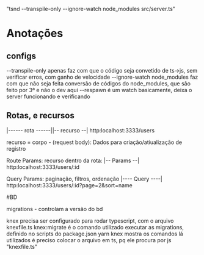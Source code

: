 "tsnd --transpile-only --ignore-watch node_modules src/server.ts"

# Anotações

## configs
--transpile-only apenas faz com que o código seja convetido de ts->js, sem verificar erros, com ganho de velocidade
--ignore-watch node_modules faz com que não seja feita conversão de códigos do node_modules, que são feito por 3ª e não o dev aqui
--respawn é um watch basicamente, deixa o server funcionando e verificando

## Rotas, e recursos

|------ rota ------||-- recurso --| 
http:localhost:3333/users

recurso = corpo - (request body): Dados para criação/atiualização de registro

Route Params: recurso dentro da rota:
                          |-- Params --|
http:localhost:3333/users/:id

Query Params: paginação, filtros, ordenação      |---- Query ----|
http:localhost:3333/users/:id?page=2&sort=name


#BD

migrations - controlam a versão do bd

knex precisa ser configurado para rodar typescript, com o arquivo knexfile.ts
knex:migrate é o comando utilizado executar as migrations, definido no scripts do package.json
yarn knex mostra os comandos lá utilizados
é preciso colocar o arquivo em ts, pq ele procura por js "knexfile.ts"